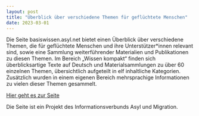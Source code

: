 ```yaml
---
layout: post
title: "Überblick über verschiedene Themen für geflüchtete Menschen"
date: 2023-03-01
---
```


Die Seite basiswissen.asyl.net bietet einen Überblick über verschiedene Themen, die für geflüchtete Menschen und ihre Unterstützer*innen relevant sind, sowie eine Sammlung weiterführender Materialien und Publikationen zu diesen Themen. Im Bereich „Wissen kompakt“ finden sich überblicksartige Texte auf Deutsch und Materialsammlungen zu über 60 einzelnen Themen, übersichtlich aufgeteilt in elf inhaltliche Kategorien. Zusätzlich wurden in einem eigenen Bereich mehrsprachige Informationen zu vielen dieser Themen gesammelt.

[Hier geht es zur Seite](https://basiswissen.asyl.net/start)


Die Seite ist ein Projekt des Informationsverbunds Asyl und Migration.


 

